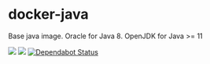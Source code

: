 docker-java
===========

Base java image.
Oracle for Java 8.
OpenJDK for Java >= 11

[![](https://images.microbadger.com/badges/version/evryfs/docker-java.svg)](https://microbadger.com/images/evryfs/docker-java "Get your own version badge on microbadger.com")
[![](https://images.microbadger.com/badges/image/evryfs/docker-java.svg)](https://microbadger.com/images/evryfs/docker-java "Get your own image badge on microbadger.com")
[![Dependabot Status](https://api.dependabot.com/badges/status?host=github&repo=evryfs/node-dev-docker)](https://dependabot.com)
